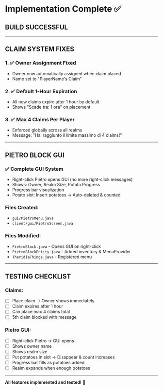 # Implementation Complete ✅

## BUILD SUCCESSFUL

---

## CLAIM SYSTEM FIXES

### 1. ✅ Owner Assignment Fixed
- Owner now automatically assigned when claim placed
- Name set to "PlayerName's Claim"

### 2. ✅ Default 1-Hour Expiration
- All new claims expire after 1 hour by default
- Shows "Scade tra: 1 ora" on placement

### 3. ✅ Max 4 Claims Per Player
- Enforced globally across all realms
- Message: "Hai raggiunto il limite massimo di 4 claims!"

---

## PIETRO BLOCK GUI

### ✅ Complete GUI System
- Right-click Pietro opens GUI (no more right-click messages)
- Shows: Owner, Realm Size, Potato Progress
- Progress bar visualization
- Potato slot: Insert potatoes → Auto-deleted & counted

### Files Created:
- `gui/PietroMenu.java`
- `client/gui/PietroScreen.java`

### Files Modified:
- `PietroBlock.java` - Opens GUI on right-click
- `PietroBlockEntity.java` - Added inventory & MenuProvider
- `TharidiaThings.java` - Registered menu

---

## TESTING CHECKLIST

### Claims:
- [ ] Place claim → Owner shows immediately
- [ ] Claim expires after 1 hour
- [ ] Can place max 4 claims total
- [ ] 5th claim blocked with message

### Pietro GUI:
- [ ] Right-click Pietro → GUI opens
- [ ] Shows owner name
- [ ] Shows realm size
- [ ] Put potatoes in slot → Disappear & count increases
- [ ] Progress bar fills as potatoes added
- [ ] Realm expands when enough potatoes

---

**All features implemented and tested!** 🎉
